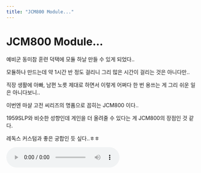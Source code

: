 ```yaml
---
title: "JCM800 Module..."
---
```

# JCM800 Module...

예비군 동미참 훈련 덕택에 모듈 하날 만들 수 있게 되었다..

모듈하나 만드는데 약 1시간 반 정도 걸리니 그리 많은 시간이 걸리는 것은 아니다만..

직장 생활에 아빠, 남편 노릇 제대로 하면서 이렇게 어쩌다 한 번 용쓰는 게 그리 쉬운 일은 아니다보니..

이번엔 마샬 고전 씨리즈의 명품으로 꼽히는 JCM800 이다..

1959SLP와 비슷한 성향인데 게인을 더 올려줄 수 있다는 게 JCM800의 장점인 것 같다.

레독스 커스텀과 좋은 궁합인 듯 싶다..ㅎㅎ

![audio](4b3dcc4b44d9b485d1940f18e6821d8a.mp3)


